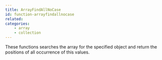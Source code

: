 ```yaml
---
title: ArrayFindAllNoCase
id: function-arrayfindallnocase
related:
categories:
    - array
    - collection
---
```


These functions searches the array for the specified object and return the positions of all occurrence of this values.
